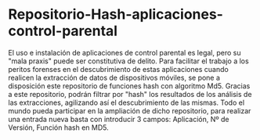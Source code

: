 # Repositorio-Hash-aplicaciones-control-parental
El uso e instalación de aplicaciones de control parental es legal, pero su "mala praxis" puede ser constitutiva de delito. Para facilitar el trabajo a los peritos forenses en el descubrimiento de estas aplicaciones cuando realicen la extracción de datos de dispositivos móviles, se pone a disposición este repositorio de funciones hash con algoritmo Md5. Gracias a este repositorio, podrán filtrar por "hash" los resultados de los análisis de las extracciones, agilizando así el descubrimiento de las mismas. Todo el mundo pueda participar en la ampliación de dicho repositorio, para realizar una entrada nueva basta con introducir 3 campos: Aplicación, Nº de Versión, Función hash en MD5.
